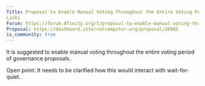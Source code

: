 ```yaml
---
Title: Proposal to Enable Manual Voting Throughout the Entire Voting Period of Governance Proposals
Links
Forum: https://forum.dfinity.org/t/proposal-to-enable-manual-voting-throughout-the-entire-voting-period-of-governance-proposals/9815
Proposal: https://dashboard.internetcomputer.org/proposal/38985
is_community: true
---
```

It is suggested to enable manual voting throughout the entire voting period of governance proposals.

Open point: It needs to be clarified how this would interact with wait-for-quiet. 
